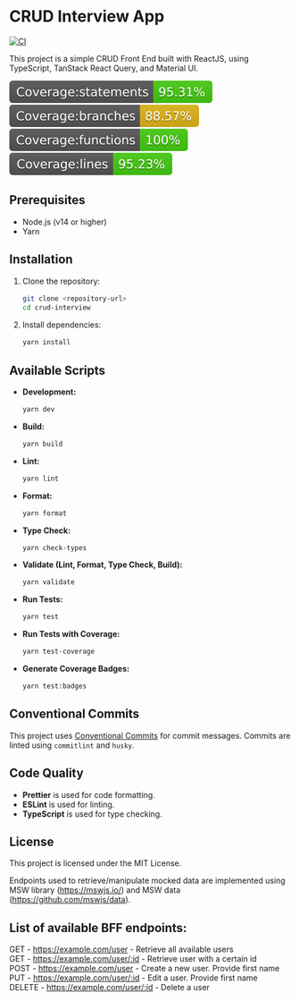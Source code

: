 # CRUD Interview App

[![CI](https://github.com/lozstokes/crud-interview/actions/workflows/ci.yml/badge.svg)](https://github.com/lozstokes/crud-interview/actions/workflows/ci.yml)

This project is a simple CRUD Front End built with ReactJS, using TypeScript, TanStack React Query, and Material UI.

![Statements](./badges/badge-statements.svg)
![Branches](./badges/badge-branches.svg)
![Functions](./badges/badge-functions.svg)
![Lines](./badges/badge-lines.svg)

## Prerequisites

- Node.js (v14 or higher)
- Yarn

## Installation

1. Clone the repository:
   ```sh
   git clone <repository-url>
   cd crud-interview
   ```

2. Install dependencies:
   ```sh
   yarn install
   ```

## Available Scripts

- **Development:**
  ```sh
  yarn dev
  ```

- **Build:**
  ```sh
  yarn build
  ```

- **Lint:**
  ```sh
  yarn lint
  ```

- **Format:**
  ```sh
  yarn format
  ```

- **Type Check:**
  ```sh
  yarn check-types
  ```

- **Validate (Lint, Format, Type Check, Build):**
  ```sh
  yarn validate
  ```

- **Run Tests:**
  ```sh
  yarn test
  ```

- **Run Tests with Coverage:**
  ```sh
  yarn test-coverage
  ```

- **Generate Coverage Badges:**
  ```sh
  yarn test:badges
  ```

## Conventional Commits

This project uses [Conventional Commits](https://www.conventionalcommits.org/) for commit messages. Commits are linted using `commitlint` and `husky`.

## Code Quality

- **Prettier** is used for code formatting.
- **ESLint** is used for linting.
- **TypeScript** is used for type checking.

## License

This project is licensed under the MIT License.

Endpoints used to retrieve/manipulate mocked data are implemented using MSW library (https://mswjs.io/) and MSW data (https://github.com/mswjs/data).

## List of available BFF endpoints:

GET - https://example.com/user - Retrieve all available users  
GET - https://example.com/user/:id - Retrieve user with a certain id  
POST - https://example.com/user - Create a new user. Provide first name  
PUT - https://example.com/user/:id - Edit a user. Provide first name  
DELETE - https://example.com/user/:id - Delete a user
